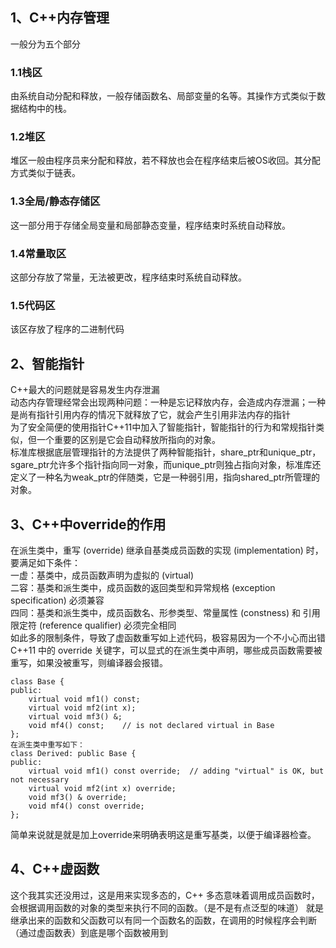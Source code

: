 ## 1、C++内存管理
一般分为五个部分  
### 1.1栈区
由系统自动分配和释放，一般存储函数名、局部变量的名等。其操作方式类似于数据结构中的栈。
### 1.2堆区
堆区一般由程序员来分配和释放，若不释放也会在程序结束后被OS收回。其分配方式类似于链表。
### 1.3全局/静态存储区
这一部分用于存储全局变量和局部静态变量，程序结束时系统自动释放。
### 1.4常量取区
这部分存放了常量，无法被更改，程序结束时系统自动释放。
### 1.5代码区
该区存放了程序的二进制代码

## 2、智能指针
C++最大的问题就是容易发生内存泄漏  
动态内存管理经常会出现两种问题：一种是忘记释放内存，会造成内存泄漏；一种是尚有指针引用内存的情况下就释放了它，就会产生引用非法内存的指针  
为了安全简便的使用指针C++11中加入了智能指针，智能指针的行为和常规指针类似，但一个重要的区别是它会自动释放所指向的对象。  
标准库根据底层管理指针的方法提供了两种智能指针，share_ptr和unique_ptr，sgare_ptr允许多个指针指向同一对象，而unique_ptr则独占指向对象，标准库还定义了一种名为weak_ptr的伴随类，它是一种弱引用，指向shared_ptr所管理的对象。  

## 3、C++中override的作用
在派生类中，重写 (override) 继承自基类成员函数的实现 (implementation) 时，要满足如下条件：  
一虚：基类中，成员函数声明为虚拟的 (virtual)  
二容：基类和派生类中，成员函数的返回类型和异常规格 (exception specification) 必须兼容  
四同：基类和派生类中，成员函数名、形参类型、常量属性 (constness) 和 引用限定符 (reference qualifier) 必须完全相同  
如此多的限制条件，导致了虚函数重写如上述代码，极容易因为一个不小心而出错  
C++11 中的 override 关键字，可以显式的在派生类中声明，哪些成员函数需要被重写，如果没被重写，则编译器会报错。  

    class Base {
    public:
        virtual void mf1() const;
        virtual void mf2(int x);
        virtual void mf3() &;
        void mf4() const;    // is not declared virtual in Base
    };
    在派生类中重写如下：
    class Derived: public Base {
    public:
        virtual void mf1() const override;  // adding "virtual" is OK, but not necessary
        virtual void mf2(int x) override;
        void mf3() & override;
        void mf4() const override; 
    }; 
    
简单来说就是就是加上override来明确表明这是重写基类，以便于编译器检查。  

## 4、C++虚函数
这个我其实还没用过，这是用来实现多态的，C++ 多态意味着调用成员函数时，会根据调用函数的对象的类型来执行不同的函数。（是不是有点泛型的味道）
就是继承出来的函数和父函数可以有同一个函数名的函数，在调用的时候程序会判断（通过虚函数表）到底是哪个函数被用到

##







